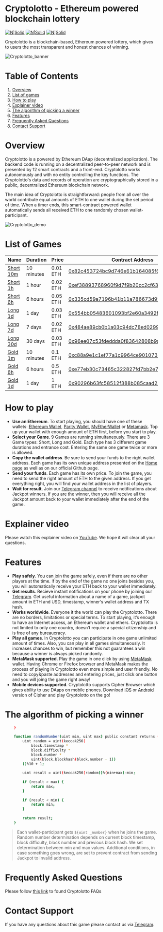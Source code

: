 # Cryptolotto - Ethereum powered blockchain lottery

[![N|Solid](https://github.com/cryptolotto/Cryptolotto/blob/master/Powered%20by%20ETH.png?raw=true)](https://www.ethereum.org) [![N|Solid](https://github.com/cryptolotto/Cryptolotto/blob/master/Made%20by%20Erde.png?raw=true)](https://t.me/erdegroup) [![N|Solid](https://github.com/cryptolotto/Cryptolotto/blob/master/Play%20Cryptolotto.png?raw=true)](https://cryptolotto.cc)

Cryptolotto is a blockchain-based, Ethereum powered lottery, which gives to users the most transparent and honest chances of winning.

![Cryptolotto_banner](https://github.com/cryptolotto/Cryptolotto/blob/master/GitHub%20banner.png?raw=true)
# Table of Contents
1. [Overview](#overview)
2. [List of games](#list-of-games)
3. [How to play](#how-to-play)
4. [Explainer video](#explainer-video)
5. [The algorithm of picking a winner](#the-algorithm-of-picking-a-winner)
6. [Features](#features)
7. [Frequently Asked Questions](#frequently-asked-questions)
8. [Contact Support](#contact-support)

# Overview
Cryptolotto is a powered by Ethereum DAap (decentralized application). The backend code is running on a decentralized peer-to-peer network and is presented by 12 smart contracts and a front-end. Cryptolotto works autonomously and with no entity controlling the key functions. The Cryptolotto's data and records of operation are cryptographically stored in a public, decentralized Ethereum blockchain network.

The main idea of Cryptolotto is straightforward: people from all over the world contribute equal amounts of ETH to one wallet during the set period of time. When a timer ends, this smart-contract powered wallet automatically sends all received ETH to one randomly chosen wallet-participant.

![Cryptolotto_demo](https://github.com/cryptolotto/Cryptolotto/blob/master/demo%20Cryptolotto.gif?raw=true)

# List of Games
| Name | Duration | Price |Contract Address |
| ------ | ------ | ------ | ------ |
| [Short 10m](https://www.cryptolotto.cc/en/short/10m) | 10 minutes | 0.01 ETH |[0x82c453724bc9d746e61b164085f60752c595411b](https://etherscan.io/address/0x82c453724bc9d746e61b164085f60752c595411b)|
| [Short 1h](https://www.cryptolotto.cc/en/short/1h) | 1 hour | 0.02 ETH |[0xef38893768960f9d7f9b20cc2cf63c7f6a113136](https://etherscan.io/address/0xef38893768960f9d7f9b20cc2cf63c7f6a113136)|
| [Short 6h](https://www.cryptolotto.cc/en/short/6h) | 6 hours | 0.05 ETH |[0x335cd59a7196b41b11a786673d95eff8355abef7](https://etherscan.io/address/0x335cd59a7196b41b11a786673d95eff8355abef7)|
| [Long 1d](https://www.cryptolotto.cc/en/long/1d) | 1 day | 0.03 ETH |[0x554bb05483601093bf2e60a3492f4e5438e0c6a7](https://etherscan.io/address/0x554bb05483601093bf2e60a3492f4e5438e0c6a7)|
| [Long 7d](https://www.cryptolotto.cc/en/long/7d) | 7 days | 0.02 ETH |[0x484ae89cb0b1a03c94dc78ed02999ef010c9f258](https://etherscan.io/address/0x484ae89cb0b1a03c94dc78ed02999ef010c9f258)|
| [Long 30d](https://www.cryptolotto.cc/en/long/30d)  | 30 days | 0.03 ETH |[0x96ee07c53fdeddda0f83642808b9a707744fd449](https://etherscan.io/address/0x96ee07c53fdeddda0f83642808b9a707744fd449)|
| [Gold 1m](https://www.cryptolotto.cc/en/gold/10m)  | 10 minutes | 0.1 ETH |[0xc88a9e1c1ef77a1c9964ce9010734ad553c6f2f1](https://etherscan.io/address/0xc88a9e1c1ef77a1c9964ce9010734ad553c6f2f1)|
| [Gold 6h](https://www.cryptolotto.cc/en/gold/6h)  | 6 hours | 0.5 ETH |[0xe77eb30c73465c322827fd7bb2e73542a2eb2c96](https://etherscan.io/address/0xe77eb30c73465c322827fd7bb2e73542a2eb2c96)|
| [Gold 1d](https://www.cryptolotto.cc/en/gold/1d)  | 1 day | 1 ETH |[0x90296b63fc58512f388b085caad23e1c4845e11e](https://etherscan.io/address/0x90296b63fc58512f388b085caad23e1c4845e11e)|

# How to play
  - **Use an Ethereum**. To start playing, you should have one of these wallets: [Ethereum Wallet](https://github.com/ethereum/mist/releases), [Parity Wallet](https://www.parity.io), [MyEtherWallet](https://www.myetherwallet.com) or [Metamask](https://metamask.io). Top up your wallet with enough amount of ETH first, before you start to play.
  - **Select your Game**. 9 Games are running simultaneously. There are 3 Game types: Short, Long and Gold. Each type has 3 different game durations and entrance cost. Entering the same one game twice or more is allowed.
  - **Copy the wallet address**. Be sure to send your funds to the right wallet address. Each game has its own unique address presented on the [Home page](https://cryptolotto.cc) as well as on our official Github page.
  - **Send your funds**. Each game has its own price. To join the game, you need to send the right amount of ETH to the given address. If you get everything right, you will find your wallet address in the list of players.
  - **Wait for result**. Join our [Telegram channel](https://t.me/cryptolottoresults) to receive notifications about Jackpot winners. If you are the winner, then you will receive all the Jackpot amount back to your wallet immediately after the end of the game.

# Explainer video
Please watch this explainer video on [YouTube](https://youtu.be/ma2KYqmsdhQ). We hope it will clear all your questions.

# Features
  - **Play safely**. You can join the game safely, even if there are no other players at the time. If by the end of the game no one joins besides you, you will automatically receive your ETH back to your wallet immediately.
  - **Get results**. Recieve instant notifications on your phone by joining our [Telegram](https://www.t.me/cryptolottoresults). Get useful information about a name of a game, jackpot amount in ETH and USD, timestamp, winner's wallet address and TX hash.
  - **Works worldwide**. Everyone it the world can play the Cryptolotto. There are no borders, limitations or special terms. To start playing, it’s enough to have an Internet access, an Ethereum wallet and ethers. Cryptolotto is not limited to only one country, doesn’t require a special citizenship and is free of any bureaucracy.
  - **Play all games**. In Cryptolotto you can participate in one game unlimited amount of times. Also, you can play in all games simultaneously. It increases chances to win, but remember this not guarantees a win because a winner is always picked randomly. 
  - **MetaMask supported**. Play the game in one click by using [MetaMask](https://metamask.io) wallet. Having Chrome or Firefox browser and MetaMask makes the process of playing in Cryptolotto even more simple and user friendly. No need to copy&paste addresses and entering prices, just click one button and you will joing the game right away! 
  - **Mobile devices supported**. Cryptolotto supports Cipher Browser which gives ability to use DAaps on mobile phones. Download [iOS](https://itunes.apple.com/app/cipher-browser-for-ethereum/id1294572970?ls=1&mt=8) or [Android](https://play.google.com/store/apps/details?id=com.cipherbrowser.cipher) version of Cipher and play Cryptolotto on the go!   

# The algorithm of picking a winner

```sh
    }
    
    function randomNumber(uint min, uint max) public constant returns (uint) {
        uint random = uint(keccak256(
            block.timestamp * 
            block.difficulty * 
            block.number *
            uint(block.blockhash(block.number - 1))
        ))%10 + 1;
       
        uint result = uint(keccak256(random))%(min+max)-min;
        
        if (result > max) {
            return max;
        }
        
        if (result < min) {
            return min;
        }
        
        return result;
    }
```
> Each wallet-participant gets `${uint _number}` when he joins the game. Random number determination depends on current block timestamp, block difficulty, block number and previous block hash. We set determination between min and max values. Additional conditions, in case something goes wrong, are set to prevent contract from sending Jackpot to invalid address.  

# Frequently Asked Questions
Please follow [this link](cryptolotto.cc/en/faq) to found Cryptolotto FAQs

# Contact Support
If you have any questions about this game please contact us via [Telegram](https://t.me/cryptolotto_support).
